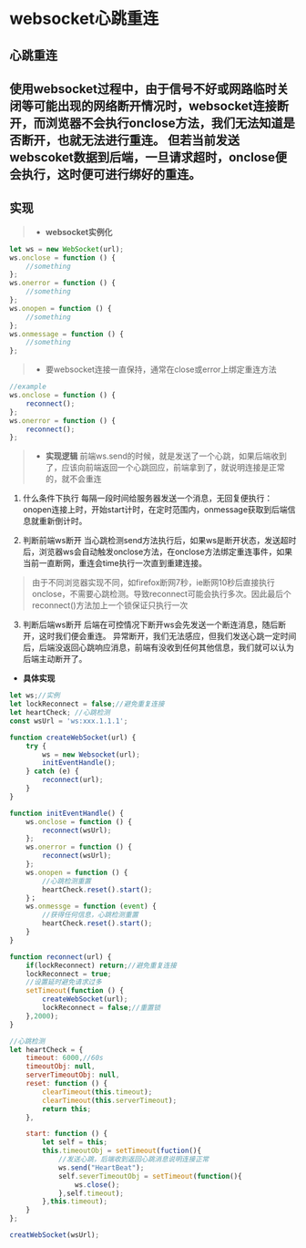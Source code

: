 # websocket心跳重连
## 心跳重连
使用websocket过程中，由于信号不好或网路临时关闭等可能出现的网络断开情况时，websocket连接断开，而浏览器不会执行onclose方法，我们无法知道是否断开，也就无法进行重连。
但若当前发送webscoket数据到后端，一旦请求超时，onclose便会执行，这时便可进行绑好的重连。
---
## 实现
> * **websocket实例化**
```javascript
let ws = new WebSocket(url);
ws.onclose = function () {
	//something
};
ws.onerror = function () {
	//something
};
ws.onopen = function () {
	//something
};
ws.onmessage = function () {
	//something
};
```
> * 要websocket连接一直保持，通常在close或error上绑定重连方法
```javascript
//example
ws.onclose = function () {
	reconnect();
};
ws.onerror = function () {
	reconnect();
};
```
> * **实现逻辑**
前端ws.send的时候，就是发送了一个心跳，如果后端收到了，应该向前端返回一个心跳回应，前端拿到了，就说明连接是正常的，就不会重连

1. 什么条件下执行
每隔一段时间给服务器发送一个消息，无回复便执行：
onopen连接上时，开始start计时，在定时范围内，onmessage获取到后端信息就重新倒计时。

2. 判断前端ws断开
当心跳检测send方法执行后，如果ws是断开状态，发送超时后，浏览器ws会自动触发onclose方法，在onclose方法绑定重连事件，如果当前一直断网，重连会time执行一次直到重建连接。

> 由于不同浏览器实现不同，如firefox断网7秒，ie断网10秒后直接执行onclose，不需要心跳检测。导致reconnect可能会执行多次。因此最后个reconnect()方法加上一个锁保证只执行一次

3. 判断后端ws断开
后端在可控情况下断开ws会先发送一个断连消息，随后断开，这时我们便会重连。
异常断开，我们无法感应，但我们发送心跳一定时间后，后端没返回心跳响应消息，前端有没收到任何其他信息，我们就可以认为后端主动断开了。

* **具体实现**
```javascript
let ws;//实例
let lockReconnect = false;//避免重复连接
let heartCheck; //心跳检测
const wsUrl = 'ws:xxx.1.1.1';

function createWebSocket(url) {
	try {
		ws = new Websocket(url);
		initEventHandle();
	} catch (e) {
		reconnect(url);
	}
}

function initEventHandle() {
	ws.onclose = function () {
		reconnect(wsUrl);
	};
	ws.onerror = function () {
		reconnect(wsUrl);
	};
	ws.onopen = function () {
		//心跳检测重置
		heartCheck.reset().start();
	}；
	ws.onmessge = function (event) {
		//获得任何信息，心跳检测重置
		heartCheck.reset().start();
	}
}

function reconnect(url) {
	if(lockReconnect) return;//避免重复连接
	lockReconnect = true;
	//设置延时避免请求过多
	setTimeout(function () {
		createWebSocket(url);
		lockReconnect = false;//重置锁
	},2000);
}

//心跳检测
let heartCheck = {
	timeout: 6000,//60s
	timeoutObj: null,
	serverTimeoutObj: null,
	reset: function () {
		clearTimeout(this.timeout);
		clearTimeout(this.serverTimeout);
		return this;
	},

	start: function () {
		let self = this;
		this.timeoutObj = setTimeout(fuction(){
			//发送心跳，后端收到返回心跳消息说明连接正常
			ws.send("HeartBeat");
			self.severTimeoutObj = setTimeout(function(){
				ws.close();
			},self.timeout);
		},this.timeout);
	}
};

creatWebSocket(wsUrl);
```